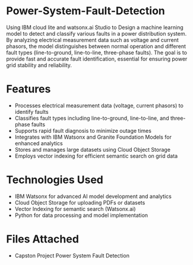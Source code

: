 # Power-System-Fault-Detection
Using IBM cloud lite and watsonx.ai Studio to Design a machine learning model to detect and classify various faults in a power distribution system. By analyzing electrical measurement data such as voltage and current phasors, the model distinguishes between normal operation and different fault types (line-to-ground, line-to-line, three-phase faults). The goal is to provide fast and accurate fault identification, essential for ensuring power grid stability and reliability.
# Features
- Processes electrical measurement data (voltage, current phasors) to identify faults
- Classifies fault types including line-to-ground, line-to-line, and three-phase faults
- Supports rapid fault diagnosis to minimize outage times
- Integrates with IBM Watsonx and Granite Foundation Models for enhanced analytics
- Stores and manages large datasets using Cloud Object Storage
- Employs vector indexing for efficient semantic search on grid data
# Technologies Used
- IBM Watsonx for advanced AI model development and analytics
- Cloud Object Storage for uploading PDFs or datasets
- Vector Indexing for semantic search (Watsonx.ai)
- Python for data processing and model implementation
# Files Attached
- Capston Project Power System Fault Detection
